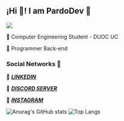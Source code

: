 ## ¡Hi 👋! I am PardoDev 👾

![](https://komarev.com/ghpvc/?username=Pardo-Dev&color=blueviolet&style=for-the-badge)

🔵 Computer Engineering Student - DUOC UC

🔵 Programmer Back-end

### Social Networks 👾
🔵 [***LINKEDIN***](https://www.linkedin.com/in/carlos-pardo-belmar-507860243/)

🔵 [***DISCORD SERVER***](https://discord.gg/aP2QZk25AY)

🔵 [***INSTAGRAM***](https://www.instagram.com/_p4rd0.c_/)

![Anurag's GitHub stats](https://github-readme-stats.vercel.app/api?username=Pardo-Dev&show_icons=true&theme=highcontrast) 
![Top Langs](https://github-readme-stats.vercel.app/api/top-langs/?username=Pardo-Dev&theme=highcontrast) 
